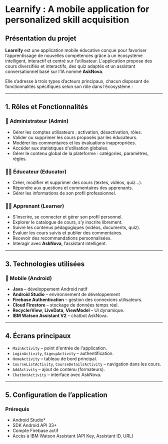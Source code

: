 
# Learnify : A mobile application for personalized skill acquisition

## Présentation du projet

**Learnify** est une application mobile éducative conçue pour favoriser l’apprentissage de nouvelles compétences grâce à un écosystème intelligent, interactif et centré sur l’utilisateur. L'application propose des cours diversifiés et interactifs, des quiz adaptés et un assistant conversationnel basé sur l’IA nommé **AskNova**.

Elle s’adresse à trois types d’acteurs principaux, chacun disposant de fonctionnalités spécifiques selon son rôle dans l’écosystème :

---

## 1. Rôles et Fonctionnalités

### 🔧 Administrateur (Admin)

- Gérer les comptes utilisateurs : activation, désactivation, rôles.
- Valider ou supprimer les cours proposés par les éducateurs.
- Modérer les commentaires et les évaluations inappropriées.
- Accéder aux statistiques d'utilisation globales.
- Gérer le contenu global de la plateforme : catégories, paramètres, règles.

### 👨‍🏫 Éducateur (Educator)

- Créer, modifier et supprimer des cours (textes, vidéos, quiz...).
- Répondre aux questions et commentaires des apprenants.
- Gérer les informations de son profil professionnel.

### 👩‍🎓 Apprenant (Learner)

- S’inscrire, se connecter et gérer son profil personnel.
- Explorer le catalogue de cours, s’y inscrire librement.
- Suivre les contenus pédagogiques (vidéos, documents, quiz).
- Évaluer les cours suivis et publier des commentaires.
- Recevoir des recommandations personnalisées.
- Interagir avec **AskNova**, l’assistant intelligent.

---



## 3. Technologies utilisées

### 🎯 Mobile (Android)

- **Java** – développement Android natif
- **Android Studio** – environnement de développement
- **Firebase Authentication** – gestion des connexions utilisateurs.
- **Cloud Firestore** – stockage de données temps réel.
- **RecyclerView**, **LiveData**, **ViewModel** – UI dynamique.
- **IBM Watson Assistant V2** – chatbot AskNova.

---

## 4. Écrans principaux

- `MainActivity` – point d'entrée de l'application.
- `LoginActivity`, `SignupActivity` – authentification.
- `HomeActivity` – tableau de bord principal.
- `CourseListActivity`, `CourseDetailsActivity` – navigation dans les cours.
- `AddActivity` – ajout de contenu (formateurs).
- `ChatbotActivity` – interface avec AskNova.

---

## 5. Configuration de l’application

### Prérequis

- Android Studio*
- SDK Android API 33+
- Compte Firebase actif
- Accès à IBM Watson Assistant (API Key, Assistant ID, URL)
